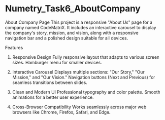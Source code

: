 # Numetry_Task6_AboutCompany
About Company Page
This project is a responsive "About Us" page for a company named CodeMatriX. 
It includes an interactive carousel to display the company's story, mission, and vision, along with a responsive navigation bar
and a polished design suitable for all devices.

Features
1. Responsive Design
Fully responsive layout that adapts to various screen sizes.
Hamburger menu for smaller devices.

2. Interactive Carousel
Displays multiple sections: "Our Story," "Our Mission," and "Our Vision."
Navigation buttons (Next and Previous) for seamless transitions between slides.

3. Clean and Modern UI
Professional typography and color palette.
Smooth animations for a better user experience.

4. Cross-Browser Compatibility
Works seamlessly across major web browsers like Chrome, Firefox, Safari, and Edge.
